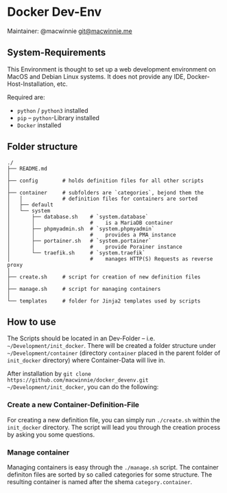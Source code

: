 # Docker Dev-Env

Maintainer: @macwinnie <git@macwinnie.me>

## System-Requirements

This Environment is thought to set up a web development environment on MacOS and Debian Linux systems. It does not provide any IDE, Docker-Host-Installation, etc.

Required are:

* `python` / `python3` installed
* `pip` – `python`-Library installed
* `Docker` installed

## Folder structure

```
./
├── README.md
│
├── config        # holds definition files for all other scripts
│
├── container     # subfolders are `categories`, bejond them the
│   │             # definition files for containers are sorted
│   ├── default
│   └── system
│       ├── database.sh    # `system.database`
│       │                  #    is a MariaDB container
│       ├── phpmyadmin.sh  # `system.phpmyadmin`
│       │                  #    provides a PMA instance
│       ├── portainer.sh   # `system.portainer`
│       │                  #    provide Porainer instance
│       └── traefik.sh     # `system.traefik`
│                          #    manages HTTP(S) Requests as reverse proxy
│
├── create.sh     # script for creation of new definition files
│
├── manage.sh     # script for managing containers
│
└── templates     # folder for Jinja2 templates used by scripts
```

## How to use

The Scripts should be located in an Dev-Folder – i.e. `~/Development/init_docker`. There will be created a folder structure under `~/Development/container` (directory `container` placed in the parent folder of `init_docker` directory) where Container-Data will live in.

After installation by `git clone https://github.com/macwinnie/docker_devenv.git ~/Development/init_docker`, you can do the following:

### Create a new Container-Definition-File

For creating a new definition file, you can simply run `./create.sh` within the `init_docker` directory. The script will lead you through the creation process by asking you some questions.

### Manage container

Managing containers is easy through the `./manage.sh` script. The container definiton files are sorted by so called categories for some structure. The resulting container is named after the shema `category.container`.